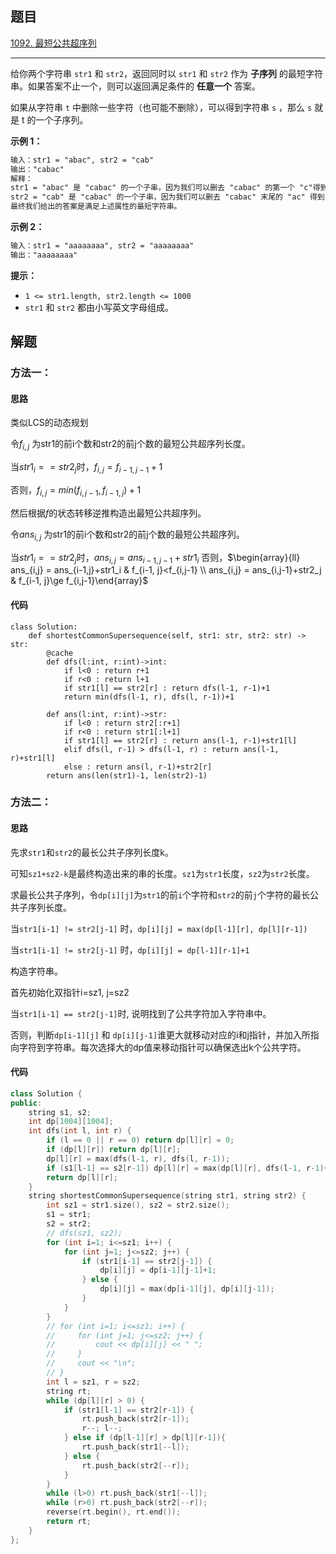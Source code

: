 ## 题目

[1092. 最短公共超序列](https://leetcode.cn/problems/shortest-common-supersequence/)

---

给你两个字符串 `str1` 和 `str2`，返回同时以 `str1` 和 `str2` 作为 **子序列** 的最短字符串。如果答案不止一个，则可以返回满足条件的 **任意一个** 答案。

如果从字符串 `t` 中删除一些字符（也可能不删除），可以得到字符串 `s` ，那么 `s` 就是 t 的一个子序列。

  

**示例 1：**

```txt
输入：str1 = "abac", str2 = "cab"
输出："cabac"
解释：
str1 = "abac" 是 "cabac" 的一个子串，因为我们可以删去 "cabac" 的第一个 "c"得到 "abac"。 
str2 = "cab" 是 "cabac" 的一个子串，因为我们可以删去 "cabac" 末尾的 "ac" 得到 "cab"。
最终我们给出的答案是满足上述属性的最短字符串。
```

**示例 2：**

```txt
输入：str1 = "aaaaaaaa", str2 = "aaaaaaaa"
输出："aaaaaaaa"
```
  

**提示：**

-   `1 <= str1.length, str2.length <= 1000`
-   `str1` 和 `str2` 都由小写英文字母组成。

  

## 解题

### 方法一：

#### 思路

类似LCS的动态规划

令$f_{i,j}$ 为str1的前i个数和str2的前j个数的最短公共超序列长度。

当$str1_i == str2_j$时，$f_{i,j} = f_{i-1,j-1}+1$

否则，$f_{i,j} = min(f_{i,j-1},f_{i-1,j})+1$

然后根据$f$的状态转移逆推构造出最短公共超序列。

令$ans_{i,j}$ 为str1的前i个数和str2的前j个数的最短公共超序列。

当$str1_i == str2_j$时，$ans_{i,j} = ans_{i-1,j-1}+str1_i$
否则，$\begin{array}{ll} ans_{i,j} = ans_{i-1,j}+str1_i & f_{i-1, j}<f_{i,j-1} \\ ans_{i,j} = ans_{i,j-1}+str2_j & f_{i-1, j}\ge f_{i,j-1}\end{array}$


#### 代码

```python3
class Solution:
    def shortestCommonSupersequence(self, str1: str, str2: str) -> str:
        @cache
        def dfs(l:int, r:int)->int:
            if l<0 : return r+1
            if r<0 : return l+1
            if str1[l] == str2[r] : return dfs(l-1, r-1)+1
            return min(dfs(l-1, r), dfs(l, r-1))+1
        
        def ans(l:int, r:int)->str:
            if l<0 : return str2[:r+1]
            if r<0 : return str1[:l+1]
            if str1[l] == str2[r] : return ans(l-1, r-1)+str1[l]
            elif dfs(l, r-1) > dfs(l-1, r) : return ans(l-1, r)+str1[l]
            else : return ans(l, r-1)+str2[r]
        return ans(len(str1)-1, len(str2)-1)
```

### 方法二：

#### 思路

先求`str1`和`str2`的最长公共子序列长度k。

可知`sz1+sz2-k`是最终构造出来的串的长度。`sz1`为`str1`长度，`sz2`为`str2`长度。

求最长公共子序列，令`dp[i][j]`为`str1`的前`i`个字符和`str2`的前`j`个字符的最长公共子序列长度。

当`str1[i-1] != str2[j-1]` 时，`dp[i][j] = max(dp[l-1][r], dp[l][r-1])`

当`str1[i-1] != str2[j-1]` 时，`dp[i][j] = dp[l-1][r-1]+1`

构造字符串。

首先初始化双指针i=sz1, j=sz2

当`str1[i-1] == str2[j-1]`时, 说明找到了公共字符加入字符串中。

否则，判断`dp[i-1][j]` 和 `dp[i][j-1]`谁更大就移动对应的i和j指针，并加入所指向字符到字符串。每次选择大的dp值来移动指针可以确保选出k个公共字符。

#### 代码

```cpp
class Solution {
public:
    string s1, s2;
    int dp[1004][1004];
    int dfs(int l, int r) {
        if (l == 0 || r == 0) return dp[l][r] = 0;
        if (dp[l][r]) return dp[l][r];
        dp[l][r] = max(dfs(l-1, r), dfs(l, r-1));
        if (s1[l-1] == s2[r-1]) dp[l][r] = max(dp[l][r], dfs(l-1, r-1)+1);
        return dp[l][r];
    }
    string shortestCommonSupersequence(string str1, string str2) {
        int sz1 = str1.size(), sz2 = str2.size();
        s1 = str1;
        s2 = str2;
        // dfs(sz1, sz2);
        for (int i=1; i<=sz1; i++) {
            for (int j=1; j<=sz2; j++) {
                if (str1[i-1] == str2[j-1]) {
                    dp[i][j] = dp[i-1][j-1]+1;
                } else {
                    dp[i][j] = max(dp[i-1][j], dp[i][j-1]);
                }
            }
        }
        // for (int i=1; i<=sz1; i++) {
        //     for (int j=1; j<=sz2; j++) {
        //         cout << dp[i][j] << " ";
        //     }
        //     cout << "\n";
        // }
        int l = sz1, r = sz2;
        string rt;
        while (dp[l][r] > 0) {
            if (str1[l-1] == str2[r-1]) {
                rt.push_back(str2[r-1]);
                r--; l--;
            } else if (dp[l-1][r] > dp[l][r-1]){
                rt.push_back(str1[--l]);
            } else {
                rt.push_back(str2[--r]);
            }
        }
        while (l>0) rt.push_back(str1[--l]);
        while (r>0) rt.push_back(str2[--r]);
        reverse(rt.begin(), rt.end());
        return rt;
    }
};
```